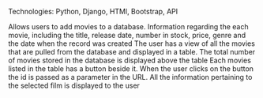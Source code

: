 Technologies: Python, Django, HTMl, Bootstrap, API

Allows users to add movies to a database. Information regarding the each movie, including the title, release date, number in stock, price, genre and the date when the record was created
The user has a view of all the movies that are pulled from the database and displayed in a table. The total number of movies stored in the database is displayed above the table
Each movies listed in the table has a button beside it. When the user clicks on the button the id is passed as a parameter in the URL. All the information pertaining to the selected film is displayed to the user

